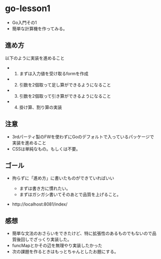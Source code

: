 # go-lesson1
- Go入門その1
- 簡単な計算機を作ってみる。

## 進め方
以下のように実装を進めること
-  1. まずは入力値を受け取るformを作成
-  2. 引数を2個取って足し算ができるようになること
-  3. 引数を2個取って引き算ができるようになること
-  4. 掛け算、割り算の実装

## 注意
- 3rdパーティ製のFWを使わずにGoのデフォルトで入っているパッケージで実装を進めること
- CSSは単純なもの。もしくは不要。

## ゴール
- 拘らずに「進め方」に書いたものができていればいい
  - まずは書き方に慣れたい。
  -  まずはガシガシ書いてそのあとで品質を上げること。

- http://localhost:8081/index/
  
## 感想
- 簡単な文法のおさらいをできたけど、特に拡張性のあるものでもないので品質後回しでざっくり実装した。
- funcMapとかその辺を無理やり実装したかった
- 次の課題を作るときはもっとちゃんとしたお題にする。